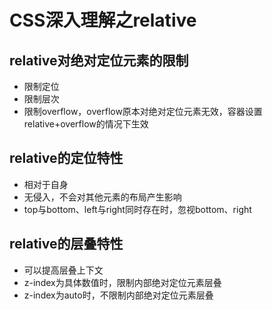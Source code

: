 # CSS深入理解之relative

## relative对绝对定位元素的限制

- 限制定位
- 限制层次
- 限制overflow，overflow原本对绝对定位元素无效，容器设置relative+overflow的情况下生效

## relative的定位特性

- 相对于自身
- 无侵入，不会对其他元素的布局产生影响
- top与bottom、left与right同时存在时，忽视bottom、right

## relative的层叠特性

- 可以提高层叠上下文
- z-index为具体数值时，限制内部绝对定位元素层叠
- z-index为auto时，不限制内部绝对定位元素层叠